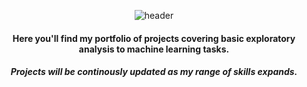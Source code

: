<div align="center">

![header](https://capsule-render.vercel.app/api?type=venom&color=timeGradient&height=300&section=header&text=Welcome%20to%20my%20projects%20page&fontSize=60&animation=fadeIn&fontColor=6e6a69)

#### Here you'll find my portfolio of projects covering basic exploratory analysis to machine learning tasks.

##### Projects will be continously updated as my range of skills expands.
</div>
